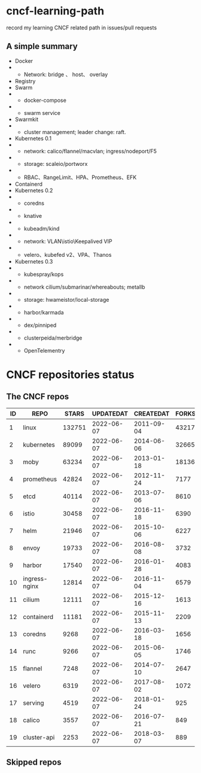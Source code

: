 # cncf-learning-path
record my learning CNCF related path in issues/pull requests

## A simple summary
- Docker
- - Network: bridge 、 host、 overlay
- Registry
- Swarm
- - docker-compose
- - swarm service
- Swarmkit
- - cluster management; leader change: raft.
- Kubernetes 0.1
- - network: calico/flannel/macvlan; ingress/nodeport/F5
- - storage: scaleio/portworx
- - RBAC、RangeLimit、HPA、Prometheus、EFK
- Containerd
- Kubernetes 0.2
- - coredns
- - knative
- - kubeadm/kind
- - network: VLAN\istio\Keepalived VIP
- - velero、kubefed v2、VPA、Thanos
- Kubernetes 0.3
- - kubespray/kops
- - network cilium/submarinar/whereabouts; metallb
- - storage: hwameistor/local-storage
- - harbor/karmada
- - dex/pinniped
- - clusterpeida/merbridge
- - OpenTelementry

# CNCF repositories status
<!--START_SECTION:github_repos-->
## The CNCF repos
| ID |     REPO      | STARS  | UPDATEDAT  | CREATEDAT  | FORKSCOUNT |
|----|---------------|--------|------------|------------|------------|
|  1 | linux         | 132751 | 2022-06-07 | 2011-09-04 |      43217 |
|  2 | kubernetes    |  89099 | 2022-06-07 | 2014-06-06 |      32665 |
|  3 | moby          |  63234 | 2022-06-07 | 2013-01-18 |      18136 |
|  4 | prometheus    |  42824 | 2022-06-07 | 2012-11-24 |       7177 |
|  5 | etcd          |  40114 | 2022-06-07 | 2013-07-06 |       8610 |
|  6 | istio         |  30458 | 2022-06-07 | 2016-11-18 |       6390 |
|  7 | helm          |  21946 | 2022-06-07 | 2015-10-06 |       6227 |
|  8 | envoy         |  19733 | 2022-06-07 | 2016-08-08 |       3732 |
|  9 | harbor        |  17540 | 2022-06-07 | 2016-01-28 |       4083 |
| 10 | ingress-nginx |  12814 | 2022-06-07 | 2016-11-04 |       6579 |
| 11 | cilium        |  12111 | 2022-06-07 | 2015-12-16 |       1613 |
| 12 | containerd    |  11181 | 2022-06-07 | 2015-11-13 |       2209 |
| 13 | coredns       |   9268 | 2022-06-07 | 2016-03-18 |       1656 |
| 14 | runc          |   9266 | 2022-06-07 | 2015-06-05 |       1746 |
| 15 | flannel       |   7248 | 2022-06-07 | 2014-07-10 |       2647 |
| 16 | velero        |   6319 | 2022-06-07 | 2017-08-02 |       1072 |
| 17 | serving       |   4519 | 2022-06-07 | 2018-01-24 |        925 |
| 18 | calico        |   3557 | 2022-06-07 | 2016-07-21 |        849 |
| 19 | cluster-api   |   2253 | 2022-06-07 | 2018-03-07 |        889 |



## Skipped repos
<!--END_SECTION:github_repos-->
